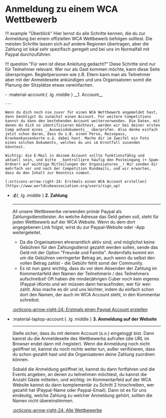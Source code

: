 # Anmeldung zu einem WCA Wettbewerb

!!! example "Überblick"
    Hier lernst du alle Schritte kennen, die du zur Anmeldung bei einem offiziellen WCA Wettbewerb befolgen solltest. Die meisten Schritte lassen sich auf andere Regionen übertragen, aber die Zahlung ist lokal sehr spezifisch geregelt und bei uns im Normalfall mit Paypal durchzuführen.

!!! question "Für wen ist diese Anleitung gedacht?"
    Diese Schritte sind nur für Teilnehmer relevant. Wer nur als Gast kommen möchte, kann diese Seite überspringen. Begleitpersonen wie z.B. Eltern kann man als Teilnehmer aber mit der Anmeldeseite ankündigen und uns Organisatoren somit die Planung der Sitzplätze etwas vereinfachen.



<div class="grid cards" markdown>
-   :material-account:{ .lg .middle } __1. Account__

    ---

    Wenn du dich noch nie zuvor für einen WCA Wettbewerb angemeldet hast, dann benötigst du zunächst einen Account. Für weitere Competitions kannst du dann den bestehenden Account weiterverwenden. Die Daten, mit denen du dich so identifizieren möchtest, werden wir bei deiner ersten Comp anhand eines __Ausweisdokuments__ überprüfen. Also denke einfach jetzt schon daran, dass du z.B. einen Perso, Reisepass, Krankenkassenkarte o.ä. dabei hast. Mache dir im Zweifel ein Foto eines solchen Dokuments, welches du uns im Ernstfall zusenden könntest.

    Wichtig: die E-Mail in deinem Account sollte funktionsfähig und aktuell sein, und bitte __kontrolliere häufig den Posteingang (+ Spam-Ordner) auf wichtige Mitteilungen der Organisatoren__! Wir senden dir mehrfach vor und nach der Competition Rundmails, und wir erwarten, dass du den Inhalt zur Kenntnis nimmst.

    [:octicons-arrow-right-24: Erstmals einen WCA Account erstellen](https://www.worldcubeassociation.org/users/sign_up)
</div>

<div class="grid cards" markdown>

-   :moneybag:{ .lg .middle } __2. Zahlung__

    ---

    All unsere Wettbewerbe verwenden primär Paypal als Zahlungsdienstleister. An welche Adresse das Geld gehen soll, steht für jeden Wettbewerb auf der WCA Website. Wenn du dem dort angegebenen Link folgst, wirst du zur Paypal-Website oder -App weitergeleitet.

    - Da die Organisatoren ehrenamtlich aktiv sind, und möglichst keine Gebühren für den Zahlungsdienst gezahlt werden sollen, sende das Geld mit der Option "Freunde und Familie". Andernfalls kommt ein um die Gebühren verringerter Betrag an, auch wenn du selbst den vollen Betrag zahlst - die Gebühr fehlt sonst der Community.
    - Es ist nun ganz wichtig, dass du vor dem Absenden der Zahlung im Kommentarfeld den Namen der Teilnehmerin / des Teilnehmers aufschreibst! Oft haben die minderjährigen Cuber noch kein eigenes (Paypal-)Konto und wir müssen dann herausfinden, wer für wen zahlt. Also mache es dir und uns leichter, indem du einfach schon dort den Namen, der auch im WCA Account steht, in den Kommentar schreibst.

    [:octicons-arrow-right-24: Erstmals einen Paypal Account erstellen](https://www.paypal.com/welcome/signup)

-   :material-laptop-account:{ .lg .middle } __3. Anmeldung auf der Website__

    ---

    Stelle sicher, dass du mit deinem Account (s.o.) eingeloggt bist. Dann kannst du die Anmeldeseite des Wettbewerbs aufrufen (die URL im Browser endet dann mit /register). Wenn die Anmeldung noch nicht geöffnet ist, kannst du noch nichts weiter tun, außer verifizieren, dass du schon gezahlt hast und die Organisatoren deine Zahlung zuordnen können.

    Sobald die Anmeldung geöffnet ist, kannst du dann fortfahren und die Events angeben, an denen zu teilnehmen möchtest, du kannst die Anzahl Gäste mitteilen, und wichtig: im Kommentarfeld auf der WCA Website kannst du dann komplementär zu Schritt 2 hinschreiben, wer gezahlt hat (Paypal-Name oder Paypal-Email). Dann ist es für uns eindeutig, welche Zahlung zu welcher Anmeldung gehört, sollten die Namen nicht übereinstimmen.

    [:octicons-arrow-right-24: Alle Wettbewerbe](/competitions)


</div>
